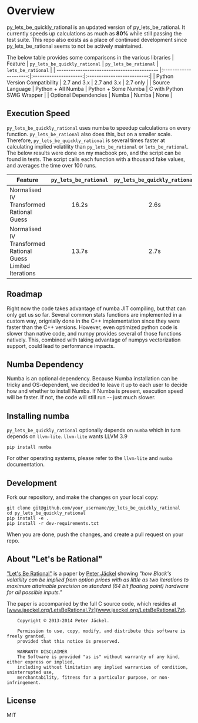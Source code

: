 # Overview
py_lets_be_quickly_rational is an updated version of py_lets_be_rational. It currently speeds up calculations as much as <b>80%</b> while still passing the test suite. This repo also exists as a place of continued development since py_lets_be_rational seems to not be actively maintained.


The below table provides some comparisons in the various libraries
| Feature                                     | `py_lets_be_quickly_rational` | `py_lets_be_rational` | `lets_be_rational`         |
| ------------------------------------------- |:---------------------:|:---------------------:|:--------------------------:|
| Python Version Compatibility                | 2.7 and 3.x           | 2.7 and 3.x           |           2.7 only         |
| Source Language                             | Python + All Numba    | Python + Some Numba   | C with Python SWIG Wrapper |
| Optional Dependencies                       | Numba                 | Numba                  |          None             |

## Execution Speed
`py_lets_be_quickly_rational` uses numba to speedup calculations on every function. `py_lets_be_rational` also does this, but on a smaller scale. Therefore, `py_lets_be_quickly_rational` is several times faster at calculating implied volatility than `py_lets_be_rational` or `lets_be_rational`. The below results were done on my macbook pro, and the script can be found in tests. The script calls each function with a thousand fake values, and averages the time over 100 runs.

| Feature                                     | `py_lets_be_rational` | `py_lets_be_quickly_rational` | Improvement 
| ------------------------------------------- |:---------------------:|:---------------------:|:---------------------:|
| Normalised IV Transformed Rational Guess                              | 16.2s    |  2.6s  | <b>~83%</b>
| Normalised IV Transformed Rational Guess Limited Iterations | 13.7s                   |  2.7s               | <b>~78%</b>


## Roadmap
Right now the code takes advantage of numba JIT compiling, but that can only get us so far. Several common stats functions are implemented in a custom way, orignially done in the C++ implementation since they were faster than the C++ versions. However, even optimized python code is slower than native code, and numpy provides several of those functions natively. This, combined with taking advantage of numpys vectorization support, could lead to performance impacts.  

## Numba Dependency
Numba is an optional dependency. Because Numba installation can be tricky and OS-dependent, 
we decided to leave it up to each user to decide how and whether to install Numba. If Numba is present, execution speed  will be faster. If not, the code will still run -- just much slower.




## Installing numba
`py_lets_be_quickly_rational` optionally depends on `numba` which in turn depends on `llvm-lite`. `llvm-lite` wants LLVM 3.9 
```
pip install numba
```

For other operating systems, please refer to the `llvm-lite` and `numba` documentation.

## Development

Fork our repository, and make the changes on your local copy:

```
git clone git@github.com/your_username/py_lets_be_quickly_rational
cd py_lets_be_quickly_rational
pip install -e .
pip install -r dev-requirements.txt
```

When you are done, push the changes, and create a pull request on your repo.


## About "Let's be Rational"

["Let's Be Rational"](http://www.pjaeckel.webspace.virginmedia.com/LetsBeRational.pdf>) is a paper by [Peter Jäckel](http://jaeckel.org) showing *"how Black's volatility can be implied from option prices with as little as two iterations to maximum attainable precision on standard (64 bit floating point) hardware for all possible inputs."*

The paper is accompanied by the full C source code, which resides at [www.jaeckel.org/LetsBeRational.7z](www.jaeckel.org/LetsBeRational.7z).

```
    Copyright © 2013-2014 Peter Jäckel.

    Permission to use, copy, modify, and distribute this software is freely granted,
    provided that this notice is preserved.

    WARRANTY DISCLAIMER
    The Software is provided "as is" without warranty of any kind, either express or implied,
    including without limitation any implied warranties of condition, uninterrupted use,
    merchantability, fitness for a particular purpose, or non-infringement.
```


## License
MIT 